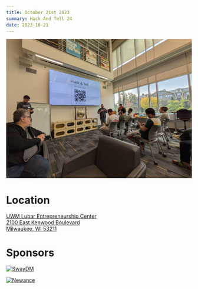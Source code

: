 ```yaml
---
title: October 21st 2023
summary: Hack And Tell 24
date: 2023-10-21
---
```


![Introductions](images/introductions.jpg)

# Location

[UWM Lubar Entrepreneurship Center  
2100 East Kenwood Boulevard  
Milwaukee, WI 53211](https://osm.org/go/ZVOQBw6jz?m=&way=84467739)

# Sponsors

[![SwayDM](/images/sponsors/swaydm.png)](https://sway.dm/info/)

[![Newance](/images/sponsors/newance.png)](https://newance.co)

